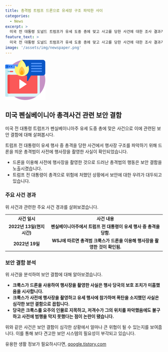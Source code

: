 ```yaml
---
title: 총격범 트럼프 드론으로 유세장 구조 파악한 사이
categories:
  - News
excerpt: >
  미국 전 대통령 도널드 트럼프가 유세 도중 총에 맞고 사고를 당한 사건에 대한 조사 결과가 나왔다. 13일 행사장 구조를 파악하기 위해 드론을 띄운 크룩스라는 사람이 행사장에 총을 날렸으며, 그의 차량에서는 폭발물과 탄창이 발견됐다. 보도에 따르면 당국은 범행 직전에도 크룩스를 주시하고 있었지만, 이에도 불구하고 사고가 발생한 것으로 전해졌다. 클릭할만한 흥미진진한 뉴스 요약이 아닐까?
feature_text: >
  미국 전 대통령 도널드 트럼프가 유세 도중 총에 맞고 사고를 당한 사건에 대한 조사 결과가 나왔다. 13일 행사장 구조를 파악하기 위해 드론을 띄운 크룩스라는 사람이 행사장에 총을 날렸으며, 그의 차량에서는 폭발물과 탄창이 발견됐다. 보도에 따르면 당국은 범행 직전에도 크룩스를 주시하고 있었지만, 이에도 불구하고 사고가 발생한 것으로 전해졌다. 클릭할만한 흥미진진한 뉴스 요약이 아닐까?
image: '/assets/img/newspaper.png'
---
```


<p><img src="/assets/img/news.png" alt="rentncar 속보" /></p>

<h2 data-ke-size="size26">미국 펜실베이니아 총격사건 관련 보안 결함</h2>

<p>미국 전 대통령 트럼프가 펜실베이니아주 유세 도중 총에 맞은 사건으로 이에 관련된 보안 결함에 대해 살펴봅시다.</p>

<p data-ke-size="size16">트럼프 전 대통령이 유세 행사 중 총격을 당한 사건에서 행사장 구조를 파악하기 위해 드론을 띄운 총격범이 사전에 행사장을 촬영한 사실이 확인되었습니다.</p>

<ul>
  <li>드론을 이용해 사전에 행사장을 촬영한 것으로 드러난 총격범의 행동은 보안 결함을 노출시켰습니다.</li>
  <li>트럼프 전 대통령이 총격으로 위험에 처했던 상황에서 보안에 대한 우려가 대두되고 있습니다.</li>
</ul>

<h3 data-ke-size="size21">주요 사건 경과</h3>

<p>위 사건과 관련한 주요 사건 경과를 살펴보겠습니다.</p>

<table>
    <tr>
        <td style="text-align: center; height: 17px;"><b>사건 일시</b></td>
        <td style="text-align: center; height: 17px;"><b>사건 내용</b></td>
    </tr>
    <tr>
        <td style="text-align: center; height: 17px;"><b>2022년 13일(현지시간)</b></td>
        <td style="text-align: center; height: 17px;"><b>펜실베이니아주에서 트럼프 전 대통령이 유세 행사 중 총격을 당함.</b></td>
    </tr>
    <tr>
        <td style="text-align: center; height: 17px;"><b>2022년 19일</b></td>
        <td style="text-align: center; height: 17px;"><b>WSJ에 따르면 총격범 크룩스가 드론을 이용해 행사장을 촬영한 것이 확인됨.</b></td>
    </tr>
</table>

<h3 data-ke-size="size21">보안 결함 분석</h3>

<p>위 사건을 분석하여 보안 결함에 대해 알아보겠습니다.</p>

<ul>
  <li><b>크룩스가 드론을 사용하여 행사장을 촬영한 사실은 행사 당국의 보호 조치가 미흡했음을 시사합니다.</b></li>
  <li><b>크룩스가 사전에 행사장을 촬영하고 유세 행사에 참가하며 폭탄을 소지했던 사실은 심각한 보안 결함으로 꼽힙니다.</b></li>
  <li><b>당국은 크룩스를 요주의 인물로 지목하고, 저격수가 그의 위치를 파악했음에도 불구하고 사전에 범행을 막지 못했다는 점이 논란이 됐습니다.</b></li>
</ul>

<p data-ke-size="size16">위와 같은 사건은 보안 결함이 심각한 상황에서 얼마나 큰 위협이 될 수 있는지를 보여줍니다. 이를 통해 보다 견고한 보안 시스템의 필요성이 부각되고 있습니다.</p>
유용한 생활 정보가 필요하시다면, <a href="https://qoogle.tistory.com" rel="dofollow">qoogle.tistory.com</a>


